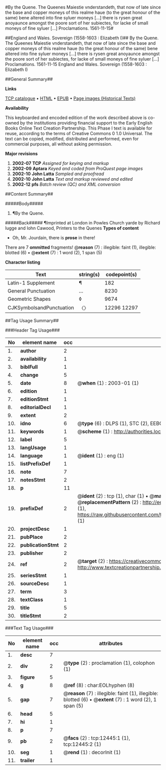 #By the Quene. The Queenes Maiestie vnderstandeth, that now of late since the base and copper moneys of this realme haue (to the great honour of the same) bene altered into fine syluer moneys [...] there is rysen great anoyaunce amongst the poore sort of her subiectes, for lacke of small moneys of fine syluer [...] Proclamations. 1561-11-15#

##England and Wales. Sovereign (1558-1603 : Elizabeth I)##
By the Quene. The Queenes Maiestie vnderstandeth, that now of late since the base and copper moneys of this realme haue (to the great honour of the same) bene altered into fine syluer moneys [...] there is rysen great anoyaunce amongst the poore sort of her subiectes, for lacke of small moneys of fine syluer [...]
Proclamations. 1561-11-15
England and Wales. Sovereign (1558-1603 : Elizabeth I)

##General Summary##

**Links**

[TCP catalogue](http://www.ota.ox.ac.uk/tcp/)  • 
[HTML](http://tei.it.ox.ac.uk/tcp/Texts-HTML/free/A21/A21635.html)  • 
[EPUB](http://tei.it.ox.ac.uk/tcp/Texts-EPUB/free/A21/A21635.epub) • 
[Page images (Historical Texts)](https://data.historicaltexts.jisc.ac.uk/view?pubId=eebo-99847412e&pageId=eebo-99847412e-12445-1)

**Availability**

This keyboarded and encoded edition of the
	       work described above is co-owned by the institutions
	       providing financial support to the Early English Books
	       Online Text Creation Partnership. This Phase I text is
	       available for reuse, according to the terms of Creative
	       Commons 0 1.0 Universal. The text can be copied,
	       modified, distributed and performed, even for
	       commercial purposes, all without asking permission.

**Major revisions**

1. __2002-07__ __TCP__ *Assigned for keying and markup*
1. __2002-09__ __Aptara__ *Keyed and coded from ProQuest page images*
1. __2002-10__ __John Latta__ *Sampled and proofread*
1. __2002-10__ __John Latta__ *Text and markup reviewed and edited*
1. __2002-12__ __pfs__ *Batch review (QC) and XML conversion*

##Content Summary##

#####Body#####

1. ¶By the Quene.

#####Back#####
¶Imprinted at London in Powles
Church yarde by Richard Iugge and Iohn Cawood,
Printers to the Quenes
**Types of content**

  * Oh, Mr. Jourdain, there is **prose** in there!

There are 7 **ommitted** fragments! 
 @__reason__ (7) : illegible: faint (1), illegible: blotted (6)  •  @__extent__ (7) : 1 word (2), 1 span (5)

**Character listing**


|Text|string(s)|codepoint(s)|
|---|---|---|
|Latin-1 Supplement|¶|182|
|General Punctuation|…|8230|
|Geometric Shapes|◊|9674|
|CJKSymbolsandPunctuation|〈〉|12296 12297|

##Tag Usage Summary##

###Header Tag Usage###

|No|element name|occ|attributes|
|---|---|---|---|
|1.|__author__|2||
|2.|__availability__|1||
|3.|__biblFull__|1||
|4.|__change__|5||
|5.|__date__|8| @__when__ (1) : 2003-01 (1)|
|6.|__edition__|1||
|7.|__editionStmt__|1||
|8.|__editorialDecl__|1||
|9.|__extent__|2||
|10.|__idno__|6| @__type__ (6) : DLPS (1), STC (2), EEBO-CITATION (1), PROQUEST (1), VID (1)|
|11.|__keywords__|1| @__scheme__ (1) : http://authorities.loc.gov/ (1)|
|12.|__label__|5||
|13.|__langUsage__|1||
|14.|__language__|1| @__ident__ (1) : eng (1)|
|15.|__listPrefixDef__|1||
|16.|__note__|7||
|17.|__notesStmt__|2||
|18.|__p__|11||
|19.|__prefixDef__|2| @__ident__ (2) : tcp (1), char (1)  •  @__matchPattern__ (2) : ([0-9\-]+):([0-9IVX]+) (1), (.+) (1)  •  @__replacementPattern__ (2) : http://eebo.chadwyck.com/downloadtiff?vid=$1&page=$2 (1), https://raw.githubusercontent.com/textcreationpartnership/Texts/master/tcpchars.xml#$1 (1)|
|20.|__projectDesc__|1||
|21.|__pubPlace__|2||
|22.|__publicationStmt__|2||
|23.|__publisher__|2||
|24.|__ref__|2| @__target__ (2) : https://creativecommons.org/publicdomain/zero/1.0/ (1), http://www.textcreationpartnership.org/docs/. (1)|
|25.|__seriesStmt__|1||
|26.|__sourceDesc__|1||
|27.|__term__|3||
|28.|__textClass__|1||
|29.|__title__|5||
|30.|__titleStmt__|2||


###Text Tag Usage###

|No|element name|occ|attributes|
|---|---|---|---|
|1.|__desc__|7||
|2.|__div__|2| @__type__ (2) : proclamation (1), colophon (1)|
|3.|__figure__|5||
|4.|__g__|8| @__ref__ (8) : char:EOLhyphen (8)|
|5.|__gap__|7| @__reason__ (7) : illegible: faint (1), illegible: blotted (6)  •  @__extent__ (7) : 1 word (2), 1 span (5)|
|6.|__head__|5||
|7.|__hi__|1||
|8.|__p__|7||
|9.|__pb__|2| @__facs__ (2) : tcp:12445:1 (1), tcp:12445:2 (1)|
|10.|__seg__|1| @__rend__ (1) : decorInit (1)|
|11.|__trailer__|1||
